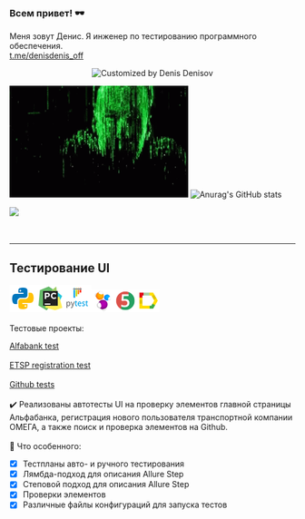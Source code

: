 ### Всем привет! :dark_sunglasses:
Меня зовут Денис. Я инженер по тестированию программного обеспечения.</br>
<a target="_blank" href="https://t.me/denisdenis_off">t.me/denisdenis_off</a>

  
  <p align="center">
  <img title="Customized by Denis Denisov" src="https://readme-typing-svg.herokuapp.com?font=Press+Start+2P&size=25&color=18F77E&lines=Denis+Denisov;QA+Engineer">
</p>
  
   <img width="315" height="197" title="I'm watching you!" src="images/matrix-neo.gif"> ![Anurag's GitHub stats](https://github-readme-stats.vercel.app/api?username=denisofflive&show_icons=true&theme=dark)

<p align="left">
<a href="https://komarev.com/ghpvc/?username=denisofflive&style=plastic&color=9152C0">
  <img src="https://komarev.com/ghpvc/?username=denisofflive&style=plastic&color=9152C0"/>
</a>
</p>

 
  
___

## Тестирование UI
![This is an image](/icons/python48.png)![This is an image](/icons/pycharm48.png)![This is an image](/icons/pytest48.png)![This is an image](/icons/Selenide.png)![This is an image](/icons/JUnit5.png)![This is an image](/icons/Allure_Report.png)</br></br>
Тестовые проекты:

<a target="_blank" href="https://github.com/denisofflive/AlfaBankTests">Alfabank test</a></br></br>
<a target="_blank" href="https://github.com/denisofflive/ETSP-Registration-Test">ETSP registration test</a></br></br>
<a target="_blank" href="https://github.com/denisofflive/GithubTests">Github tests</a></br></br>
:heavy_check_mark: Реализованы автотесты UI на проверку элементов главной страницы Альфабанка, регистрация нового пользователя транспортной компании ОМЕГА, а также поиск и проверка элементов на Github.</br></br>
:triangular_flag_on_post: Что особенного:

- [x] Тестпланы авто- и ручного тестирования
- [x] Лямбда-подход для описания Allure Step
- [x] Степовой подход для описания Allure Step
- [x] Проверки элементов
- [x] Различные файлы конфигураций для запуска тестов
